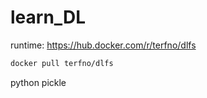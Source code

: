 # learn_DL
runtime: https://hub.docker.com/r/terfno/dlfs
```sh
docker pull terfno/dlfs
```

python pickle
